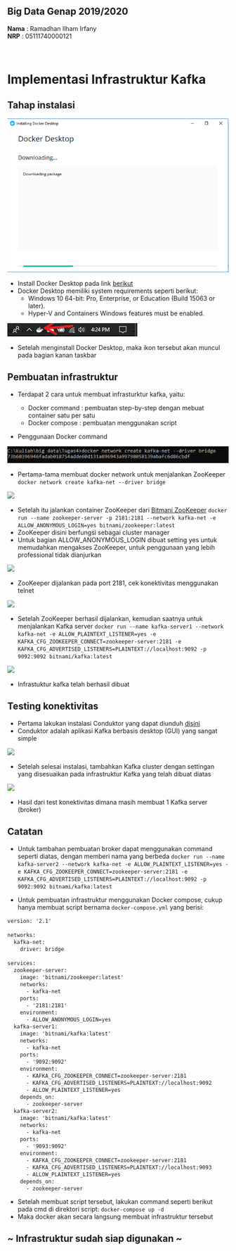 ## Big Data Genap 2019/2020

**Nama**  : Ramadhan Ilham Irfany<br>
**NRP**   : 05111740000121<br><br><br>

# Implementasi Infrastruktur Kafka

## Tahap instalasi

![](Dokumentasi/install-docker-desktop.PNG)
- Install Docker Desktop pada link [berikut](https://docs.docker.com/docker-for-windows/install/)
- Docker Desktop memiliki system requirements seperti berikut:
  - Windows 10 64-bit: Pro, Enterprise, or Education (Build 15063 or later).
  - Hyper-V and Containers Windows features must be enabled.

![](Dokumentasi/installed-docker-desktop-2.PNG)
- Setelah menginstall Docker Desktop, maka ikon tersebut akan muncul pada bagian kanan taskbar


## Pembuatan infrastruktur

- Terdapat 2 cara untuk membuat infrasturktur kafka, yaitu:
  - Docker command : pembuatan step-by-step dengan mebuat container satu per satu
  - Docker compose : pembuatan menggunakan script

- Penggunaan Docker command

![](Dokumentasi/create-network.PNG)
- Pertama-tama membuat docker network untuk menjalankan ZooKeeper
```docker network create kafka-net --driver bridge```

![](Dokumentasi/docker-run.PNG)
- Setelah itu jalankan container ZooKeeper dari [Bitmani ZooKeeper](https://bitnami.com/stack/zookeeper)
```docker run --name zookeeper-server -p 2181:2181 --network kafka-net -e ALLOW_ANONYMOUS_LOGIN=yes bitnami/zookeeper:latest```
- ZooKeeper disini berfungsi sebagai cluster manager
- Untuk bagian ALLOW_ANONYMOUS_LOGIN dibuat setting yes untuk memudahkan mengakses ZooKeeper, untuk penggunaan yang lebih professional tidak dianjurkan

![](Dokumentasi/telnet.PNG)
- ZooKeeper dijalankan pada port 2181, cek konektivitas menggunakan telnet

![](Dokumentasi/run-broker.PNG)
- Setelah ZooKeeper berhasil dijalankan, kemudian saatnya untuk menjalankan Kafka server
```docker run --name kafka-server1 --network kafka-net -e ALLOW_PLAINTEXT_LISTENER=yes -e KAFKA_CFG_ZOOKEEPER_CONNECT=zookeeper-server:2181 -e KAFKA_CFG_ADVERTISED_LISTENERS=PLAINTEXT://localhost:9092 -p 9092:9092 bitnami/kafka:latest```

![](Dokumentasi/runned.PNG)
- Infrastuktur kafka telah berhasil dibuat


## Testing konektivitas

- Pertama lakukan instalasi Conduktor yang dapat diunduh [disini](https://www.conduktor.io/)
- Conduktor adalah aplikasi Kafka berbasis desktop (GUI) yang sangat simple

![](Dokumentasi/testing.PNG)
- Setelah selesai instalasi, tambahkan Kafka cluster dengan settingan yang disesuaikan pada infrastruktur Kafka yang telah dibuat diatas

![](Dokumentasi/conduktor.PNG)
- Hasil dari test konektivitas dimana masih membuat 1 Kafka server (broker)

## Catatan

- Untuk tambahan pembuatan broker dapat menggunakan command seperti diatas, dengan memberi nama yang berbeda
```docker run --name kafka-server2 --network kafka-net -e ALLOW_PLAINTEXT_LISTENER=yes -e KAFKA_CFG_ZOOKEEPER_CONNECT=zookeeper-server:2181 -e KAFKA_CFG_ADVERTISED_LISTENERS=PLAINTEXT://localhost:9092 -p 9092:9092 bitnami/kafka:latest```

- Untuk pembuatan infrastruktur menggunakan Docker compose, cukup hanya membuat script bernama ``docker-compose.yml`` yang berisi:
```
version: '2.1'

networks:
  kafka-net:
    driver: bridge

services:
  zookeeper-server:
    image: 'bitnami/zookeeper:latest'
    networks:
      - kafka-net
    ports:
      - '2181:2181'
    environment:
      - ALLOW_ANONYMOUS_LOGIN=yes
  kafka-server1:
    image: 'bitnami/kafka:latest'
    networks:
      - kafka-net    
    ports:
      - '9092:9092'
    environment:
      - KAFKA_CFG_ZOOKEEPER_CONNECT=zookeeper-server:2181
      - KAFKA_CFG_ADVERTISED_LISTENERS=PLAINTEXT://localhost:9092
      - ALLOW_PLAINTEXT_LISTENER=yes
    depends_on:
      - zookeeper-server
  kafka-server2:
    image: 'bitnami/kafka:latest'
    networks:
      - kafka-net    
    ports:
      - '9093:9092'
    environment:
      - KAFKA_CFG_ZOOKEEPER_CONNECT=zookeeper-server:2181
      - KAFKA_CFG_ADVERTISED_LISTENERS=PLAINTEXT://localhost:9093
      - ALLOW_PLAINTEXT_LISTENER=yes
    depends_on:
      - zookeeper-server
```
- Setelah membuat script tersebut, lakukan command seperti berikut pada cmd di direktori script:
```docker-compose up -d```
- Maka docker akan secara langsung membuat infrastruktur tersebut

## ~ Infrastruktur sudah siap digunakan ~
